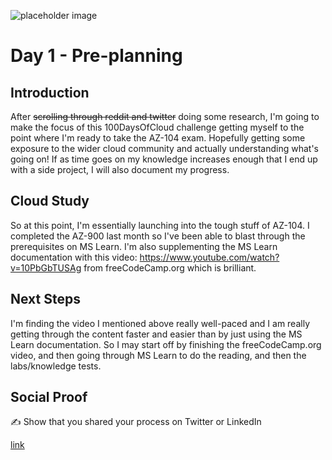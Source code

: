 ![placeholder image](https://i.imgur.com/IawGolS.jpg)

# Day 1 - Pre-planning

## Introduction

After ~~scrolling through reddit and twitter~~ doing some research, I'm going to make the focus of this 100DaysOfCloud challenge getting myself to the point where I'm ready to take the AZ-104 exam. Hopefully getting some exposure to the wider cloud community and actually understanding what's going on! If as time goes on my knowledge increases enough that I end up with a side project, I will also document my progress.


## Cloud Study

So at this point, I'm essentially launching into the tough stuff of AZ-104. I completed the AZ-900 last month so I've been able to blast through the prerequisites on MS Learn. I'm also supplementing the MS Learn documentation with this video: https://www.youtube.com/watch?v=10PbGbTUSAg from freeCodeCamp.org which is brilliant.



## Next Steps

I'm finding the video I mentioned above really well-paced and I am really getting through the content faster and easier than by just using the MS Learn documentation. So I may start off by finishing the freeCodeCamp.org video, and then going through MS Learn to do the reading, and then the labs/knowledge tests.

## Social Proof

✍️ Show that you shared your process on Twitter or LinkedIn

[link](https://twitter.com/yrwd_/status/1395405888865845252)
